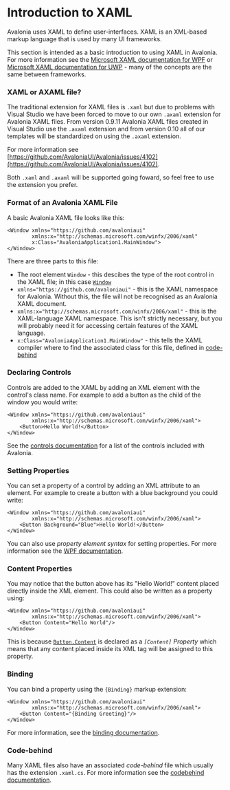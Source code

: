 # Introduction to XAML

Avalonia uses XAML to define user-interfaces. XAML is an XML-based markup language that is used by many UI frameworks.

This section is intended as a basic introduction to using XAML in Avalonia. For more information see the [Microsoft XAML documentation for WPF](https://docs.microsoft.com/en-us/dotnet/framework/wpf/advanced/xaml-overview-wpf) or [Microsoft XAML documentation for UWP](https://docs.microsoft.com/en-us/windows/uwp/xaml-platform/xaml-overview) - many of the concepts are the same between frameworks.

### XAML or AXAML file? <a id="xaml-or-axaml-file"></a>

The traditional extension for XAML files is `.xaml` but due to problems with Visual Studio we have been forced to move to our own `.axaml` extension for Avalonia XAML files. From version 0.9.11 Avalonia XAML files created in Visual Studio use the `.axaml` extension and from version 0.10 all of our templates will be standardized on using the `.axaml` extension.

For more information see [https://github.com/AvaloniaUI/Avalonia/issues/4102](https://github.com/AvaloniaUI/Avalonia/issues/4102).

Both `.xaml` and `.axaml` will be supported going foward, so feel free to use the extension you prefer.

### Format of an Avalonia XAML File <a id="format-of-an-avalonia-xaml-file"></a>

A basic Avalonia XAML file looks like this:

```text
<Window xmlns="https://github.com/avaloniaui"
        xmlns:x="http://schemas.microsoft.com/winfx/2006/xaml"
        x:Class="AvaloniaApplication1.MainWindow">
</Window>
```

There are three parts to this file:

* The root element `Window` - this descibes the type of the root control in the XAML file; in this case [`Window`](http://avaloniaui.net/api/Avalonia.Controls/Window/)
* `xmlns="https://github.com/avaloniaui"` - this is the XAML namespace for Avalonia. Without this, the file will not be recognised as an Avalonia XAML document.
* `xmlns:x="http://schemas.microsoft.com/winfx/2006/xaml"` - this is the XAML-language XAML namespace. This isn't strictly necessary, but you will probably need it for accessing certain features of the XAML language.
* `x:Class="AvaloniaApplication1.MainWindow"` - this tells the XAML compiler where to find the associated class for this file, defined in [code-behind](http://avaloniaui.net/docs/quickstart/codebehind)

### Declaring Controls <a id="declaring-controls"></a>

Controls are added to the XAML by adding an XML element with the control's class name. For example to add a button as the child of the window you would write:

```text
<Window xmlns="https://github.com/avaloniaui"
        xmlns:x="http://schemas.microsoft.com/winfx/2006/xaml">
    <Button>Hello World!</Button>
</Window>
```

See the [controls documentation](http://avaloniaui.net/docs/controls) for a list of the controls included with Avalonia.

### Setting Properties <a id="setting-properties"></a>

You can set a property of a control by adding an XML attribute to an element. For example to create a button with a blue background you could write:

```text
<Window xmlns="https://github.com/avaloniaui"
        xmlns:x="http://schemas.microsoft.com/winfx/2006/xaml">
    <Button Background="Blue">Hello World!</Button>
</Window>
```

You can also use _property element syntax_ for setting properties. For more information see the [WPF documentation](https://docs.microsoft.com/en-us/dotnet/framework/wpf/advanced/xaml-overview-wpf#property-element-syntax).

### Content Properties <a id="content-properties"></a>

You may notice that the button above has its "Hello World!" content placed directly inside the XML element. This could also be written as a property using:

```text
<Window xmlns="https://github.com/avaloniaui"
        xmlns:x="http://schemas.microsoft.com/winfx/2006/xaml">
    <Button Content="Hello World"/>
</Window>
```

This is because [`Button.Content`](http://avaloniaui.net/api/Avalonia.Controls/ContentControl/4B02A756) is declared as a _`[Content]` Property_ which means that any content placed inside its XML tag will be assigned to this property.

### Binding <a id="binding"></a>

You can bind a property using the `{Binding}` markup extension:

```text
<Window xmlns="https://github.com/avaloniaui"
        xmlns:x="http://schemas.microsoft.com/winfx/2006/xaml">
    <Button Content="{Binding Greeting}"/>
</Window>
```

For more information, see the [binding documentation](http://avaloniaui.net/docs/binding).

### Code-behind <a id="code-behind"></a>

Many XAML files also have an associated _code-behind_ file which usually has the extension `.xaml.cs`. For more information see the [codebehind documentation](http://avaloniaui.net/docs/quickstart/codebehind).


